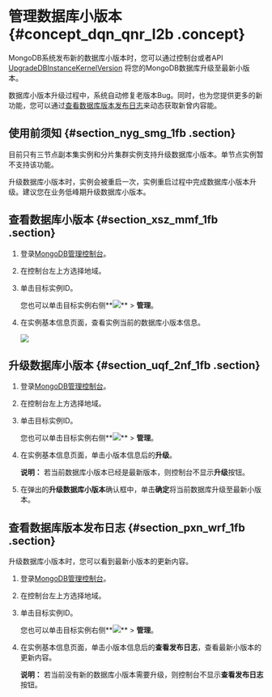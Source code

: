 # 管理数据库小版本 {#concept_dqn_qnr_l2b .concept}

MongoDB系统发布新的数据库小版本时，您可以通过控制台或者API [UpgradeDBInstanceKernelVersion](../../../../intl.zh-CN/API参考/API参考/实例管理/UpgradeDBInstanceKernelVersion.md#) 将您的MongoDB数据库升级至最新小版本。

数据库小版本升级过程中，系统自动修复老版本Bug。同时，也为您提供更多的新功能，您可以通过[查看数据库版本发布日志](#section_pxn_wrf_1fb)来动态获取新曾内容能。

## 使用前须知 {#section_nyg_smg_1fb .section}

目前只有三节点副本集实例和分片集群实例支持升级数据库小版本。单节点实例暂不支持该功能。

升级数据库小版本时，实例会被重启一次，实例重启过程中完成数据库小版本升级。建议您在业务低峰期升级数据库小版本。

## 查看数据库小版本 {#section_xsz_mmf_1fb .section}

1.  登录[MongoDB管理控制台](https://mongodb.console.aliyun.com/#/mongodb/list)。
2.  在控制台左上方选择地域。
3.  单击目标实例ID。

    您也可以单击目标实例右侧**![](http://static-aliyun-doc.oss-cn-hangzhou.aliyuncs.com/assets/img/20146/153671784811185_zh-CN.png)** \> **管理**。

4.  在实例基本信息页面，查看实例当前的数据库小版本信息。

    ![](http://static-aliyun-doc.oss-cn-hangzhou.aliyuncs.com/assets/img/20146/153671784811187_zh-CN.png)


## 升级数据库小版本 {#section_uqf_2nf_1fb .section}

1.  登录[MongoDB管理控制台](https://mongodb.console.aliyun.com/#/mongodb/list)。
2.  在控制台左上方选择地域。
3.  单击目标实例ID。

    您也可以单击目标实例右侧**![](http://static-aliyun-doc.oss-cn-hangzhou.aliyuncs.com/assets/img/20146/153671784811185_zh-CN.png)** \> **管理**。

4.  在实例基本信息页面，单击小版本信息后的**升级**。

    **说明：** 若当前数据库小版本已经是最新版本，则控制台不显示**升级**按钮。

5.  在弹出的**升级数据库小版本**确认框中，单击**确定**将当前数据库升级至最新小版本。

## 查看数据库版本发布日志 {#section_pxn_wrf_1fb .section}

升级数据库小版本时，您可以看到最新小版本的更新内容。

1.  登录[MongoDB管理控制台](https://mongodb.console.aliyun.com/#/mongodb/list)。
2.  在控制台左上方选择地域。
3.  单击目标实例ID。

    您也可以单击目标实例右侧**![](http://static-aliyun-doc.oss-cn-hangzhou.aliyuncs.com/assets/img/20146/153671784811185_zh-CN.png)** \> **管理**。

4.  在实例基本信息页面，单击小版本信息后的**查看发布日志**，查看最新小版本的更新内容。

    **说明：** 若当前没有新的数据库小版本需要升级，则控制台不显示**查看发布日志**按钮。


